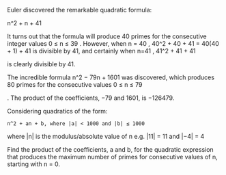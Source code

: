 Euler discovered the remarkable quadratic formula:

n^2 + n + 41

It turns out that the formula will produce 40 primes for the consecutive integer values 0 ≤ n ≤ 39
. However, when n = 40 , 40^2 + 40 + 41 = 40(40 + 1) + 41 is divisible by 41, and certainly when n=41 , 41^2 + 41 + 41

is clearly divisible by 41.

The incredible formula n^2 − 79n + 1601
was discovered, which produces 80 primes for the consecutive values 0 ≤ n ≤ 79

. The product of the coefficients, −79 and 1601, is −126479.

Considering quadratics of the form:

    n^2 + an + b, where |a| < 1000 and |b| ≤ 1000

where |n| is the modulus/absolute value of n
e.g. |11| = 11 and |−4| = 4

Find the product of the coefficients, a and b, for the quadratic expression that produces the maximum number of primes for consecutive values of n, starting with n = 0.